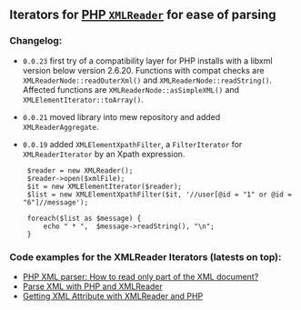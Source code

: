 ## Iterators for [PHP `XMLReader`](http://php.net/XMLReader) for ease of parsing

### Changelog:

 - `0.0.23` first try of a compatibility layer for PHP installs with a libxml version below version 2.6.20.
  Functions with compat checks are `XMLReaderNode::readOuterXml()` and `XMLReaderNode::readString()`. Affected
  functions are  `XMLReaderNode::asSimpleXML()` and `XMLElementIterator::toArray()`.

 - `0.0.21` moved library into mew repository and added `XMLReaderAggregate`.

 - `0.0.19` added `XMLElementXpathFilter`, a `FilterIterator` for `XMLReaderIterator` by an Xpath
 expression.

        $reader = new XMLReader();
        $reader->open($xmlFile);
        $it = new XMLElementIterator($reader);
        $list = new XMLElementXpathFilter($it, '//user[@id = "1" or @id = "6"]//message');

        foreach($list as $message) {
            echo " * ",  $message->readString(), "\n";
        }

### Code examples for the XMLReader Iterators (latests on top):

- [PHP XML parser: How to read only part of the XML document?](http://stackoverflow.com/a/15443517/367456)
- [Parse XML with PHP and XMLReader](http://stackoverflow.com/a/15351723/367456)
- [Getting XML Attribute with XMLReader and PHP](http://stackoverflow.com/a/15399491/367456)